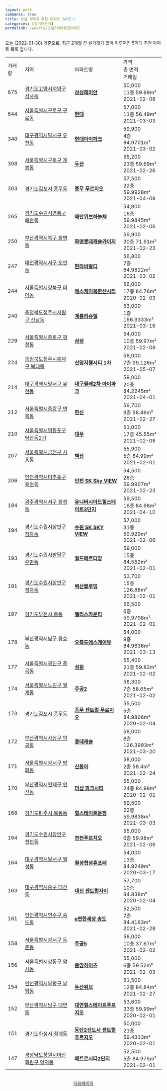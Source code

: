 ```yaml
---
layout: post
comments: true
title: 오늘 5억대 추천 아파트 &#35;1
categories: [실거래분석]
permalink: /weekly/오늘5억대추천아파트
---
```


오늘 (2022-01-30) 기준으로, 최근 2개월 간 실거래가 많이 이루어진 5억대 추천 아파트 목록 입니다.

<table class="sortable">
  <tr>
    <td>거래량</td>
    <td>지역</td>
    <td>아파트명</td>
    <td>가격<br>층 면적<br>거래일</td>
  </tr>

  <tr class="item">
    <td>675</td>
    <td><a href="/apt/경기도고양시덕양구성사동">경기도고양시덕양구 성사동</a></td>
    <td style="font-weight: bold;"><a href="/apt/경기도고양시덕양구성사동삼성래미안">삼성래미안</a></td>
    <td>50,000<br>11층  59.99m²<br>2021-02-08</td>
  </tr>

  <tr class="item">
    <td>644</td>
    <td><a href="/apt/서울특별시구로구구로동">서울특별시구로구 구로동</a></td>
    <td style="font-weight: bold;"><a href="/apt/서울특별시구로구구로동현대">현대</a></td>
    <td>57,000<br>11층  56.49m²<br>2021-03-03</td>
  </tr>

  <tr class="item">
    <td>340</td>
    <td><a href="/apt/대구광역시달서구유천동">대구광역시달서구 유천동</a></td>
    <td style="font-weight: bold;"><a href="/apt/대구광역시달서구유천동현대아이파크">현대아이파크</a></td>
    <td>59,900<br>4층  84.9701m²<br>2021-03-02</td>
  </tr>

  <tr class="item">
    <td>308</td>
    <td><a href="/apt/서울특별시구로구개봉동">서울특별시구로구 개봉동</a></td>
    <td style="font-weight: bold;"><a href="/apt/서울특별시구로구개봉동두산">두산</a></td>
    <td>55,200<br>23층  59.69m²<br>2021-02-26</td>
  </tr>

  <tr class="item">
    <td>303</td>
    <td><a href="/apt/경기도김포시풍무동">경기도김포시 풍무동</a></td>
    <td style="font-weight: bold;"><a href="/apt/경기도김포시풍무동풍무푸르지오">풍무 푸르지오</a></td>
    <td>57,500<br>22층  59.9928m²<br>2021-04-09</td>
  </tr>

  <tr class="item">
    <td>265</td>
    <td><a href="/apt/경기도수원시영통구매탄동">경기도수원시영통구 매탄동</a></td>
    <td style="font-weight: bold;"><a href="/apt/경기도수원시영통구매탄동매탄위브하늘채">매탄위브하늘채</a></td>
    <td>54,800<br>16층  59.9845m²<br>2021-02-06</td>
  </tr>

  <tr class="item">
    <td>250</td>
    <td><a href="/apt/부산광역시북구화명동">부산광역시북구 화명동</a></td>
    <td style="font-weight: bold;"><a href="/apt/부산광역시북구화명동화명롯데캐슬카이저">화명롯데캐슬카이저</a></td>
    <td>59,900<br>30층  71.91m²<br>2021-02-23</td>
  </tr>

  <tr class="item">
    <td>247</td>
    <td><a href="/apt/대전광역시서구도안동">대전광역시서구 도안동</a></td>
    <td style="font-weight: bold;"><a href="/apt/대전광역시서구도안동한라비발디">한라비발디</a></td>
    <td>56,800<br>7층  84.9822m²<br>2021-03-02</td>
  </tr>

  <tr class="item">
    <td>244</td>
    <td><a href="/apt/서울특별시강북구미아동">서울특별시강북구 미아동</a></td>
    <td style="font-weight: bold;"><a href="/apt/서울특별시강북구미아동에스케이북한산시티">에스케이북한산시티</a></td>
    <td>56,000<br>17층  84.76m²<br>2020-02-03</td>
  </tr>

  <tr class="item">
    <td>240</td>
    <td><a href="/apt/충청북도청주시서원구산남동">충청북도청주시서원구 산남동</a></td>
    <td style="font-weight: bold;"><a href="/apt/충청북도청주시서원구산남동계룡리슈빌">계룡리슈빌</a></td>
    <td>53,000<br>1층  166.9333m²<br>2021-03-16</td>
  </tr>

  <tr class="item">
    <td>229</td>
    <td><a href="/apt/서울특별시종로구평창동">서울특별시종로구 평창동</a></td>
    <td style="font-weight: bold;"><a href="/apt/서울특별시종로구평창동삼성">삼성</a></td>
    <td>54,000<br>10층  59.97m²<br>2021-02-09</td>
  </tr>

  <tr class="item">
    <td>224</td>
    <td><a href="/apt/충청북도청주시흥덕구복대동">충청북도청주시흥덕구 복대동</a></td>
    <td style="font-weight: bold;"><a href="/apt/충청북도청주시흥덕구복대동신영지웰시티1차">신영지웰시티 1차</a></td>
    <td>58,000<br>7층  99.126m²<br>2021-05-07</td>
  </tr>

  <tr class="item">
    <td>214</td>
    <td><a href="/apt/대구광역시달서구유천동">대구광역시달서구 유천동</a></td>
    <td style="font-weight: bold;"><a href="/apt/대구광역시달서구유천동대구월배2차아이파크">대구월배2차 아이파크</a></td>
    <td>59,000<br>20층  84.2245m²<br>2021-04-01</td>
  </tr>

  <tr class="item">
    <td>212</td>
    <td><a href="/apt/서울특별시중랑구면목동">서울특별시중랑구 면목동</a></td>
    <td style="font-weight: bold;"><a href="/apt/서울특별시중랑구면목동한신">한신</a></td>
    <td>59,700<br>9층  58.46m²<br>2021-02-27</td>
  </tr>

  <tr class="item">
    <td>210</td>
    <td><a href="/apt/서울특별시영등포구당산동2가">서울특별시영등포구 당산동2가</a></td>
    <td style="font-weight: bold;"><a href="/apt/서울특별시영등포구당산동2가대우">대우</a></td>
    <td>51,000<br>17층  45.55m²<br>2021-02-08</td>
  </tr>

  <tr class="item">
    <td>207</td>
    <td><a href="/apt/서울특별시금천구시흥동">서울특별시금천구 시흥동</a></td>
    <td style="font-weight: bold;"><a href="/apt/서울특별시금천구시흥동벽산">벽산</a></td>
    <td>55,900<br>5층  84.99m²<br>2021-02-01</td>
  </tr>

  <tr class="item">
    <td>206</td>
    <td><a href="/apt/인천광역시미추홀구용현동">인천광역시미추홀구 용현동</a></td>
    <td style="font-weight: bold;"><a href="/apt/인천광역시미추홀구용현동인천SKSkyVIEW">인천 SK Sky VIEW</a></td>
    <td>54,500<br>26층  59.9907m²<br>2021-02-23</td>
  </tr>

  <tr class="item">
    <td>194</td>
    <td><a href="/apt/광주광역시서구화정동">광주광역시서구 화정동</a></td>
    <td style="font-weight: bold;"><a href="/apt/광주광역시서구화정동유니버시아드힐스테이트3단지">유니버시아드힐스테이트3단지</a></td>
    <td>59,500<br>16층  84.98m²<br>2021-04-10</td>
  </tr>

  <tr class="item">
    <td>194</td>
    <td><a href="/apt/경기도수원시장안구정자동">경기도수원시장안구 정자동</a></td>
    <td style="font-weight: bold;"><a href="/apt/경기도수원시장안구정자동수원SKSKYVIEW">수원 SK SKY VIEW</a></td>
    <td>57,000<br>31층  59.929m²<br>2021-02-06</td>
  </tr>

  <tr class="item">
    <td>193</td>
    <td><a href="/apt/경기도수원시팔달구우만동">경기도수원시팔달구 우만동</a></td>
    <td style="font-weight: bold;"><a href="/apt/경기도수원시팔달구우만동월드메르디앙">월드메르디앙</a></td>
    <td>59,000<br>15층  84.552m²<br>2021-02-01</td>
  </tr>

  <tr class="item">
    <td>191</td>
    <td><a href="/apt/경기도수원시장안구정자동">경기도수원시장안구 정자동</a></td>
    <td style="font-weight: bold;"><a href="/apt/경기도수원시장안구정자동벽산블루밍">벽산블루밍</a></td>
    <td>53,700<br>15층  126.88m²<br>2021-02-01</td>
  </tr>

  <tr class="item">
    <td>187</td>
    <td><a href="/apt/경기도부천시중동">경기도부천시 중동</a></td>
    <td style="font-weight: bold;"><a href="/apt/경기도부천시중동팰리스카운티">팰리스카운티</a></td>
    <td>56,500<br>6층  59.9798m²<br>2021-02-01</td>
  </tr>

  <tr class="item">
    <td>178</td>
    <td><a href="/apt/부산광역시남구용호동">부산광역시남구 용호동</a></td>
    <td style="font-weight: bold;"><a href="/apt/부산광역시남구용호동오륙도에스케이뷰">오륙도에스케이뷰</a></td>
    <td>54,000<br>9층  84.9636m²<br>2021-03-13</td>
  </tr>

  <tr class="item">
    <td>177</td>
    <td><a href="/apt/서울특별시광진구중곡동">서울특별시광진구 중곡동</a></td>
    <td style="font-weight: bold;"><a href="/apt/서울특별시광진구중곡동성원">성원</a></td>
    <td>55,400<br>21층  59.82m²<br>2021-02-02</td>
  </tr>

  <tr class="item">
    <td>174</td>
    <td><a href="/apt/서울특별시노원구월계동">서울특별시노원구 월계동</a></td>
    <td style="font-weight: bold;"><a href="/apt/서울특별시노원구월계동주공2">주공2</a></td>
    <td>58,300<br>7층  58.65m²<br>2021-02-02</td>
  </tr>

  <tr class="item">
    <td>173</td>
    <td><a href="/apt/경기도김포시풍무동">경기도김포시 풍무동</a></td>
    <td style="font-weight: bold;"><a href="/apt/경기도김포시풍무동풍무센트럴푸르지오">풍무 센트럴 푸르지오</a></td>
    <td>55,500<br>5층  84.9806m²<br>2020-02-04</td>
  </tr>

  <tr class="item">
    <td>172</td>
    <td><a href="/apt/부산광역시사상구엄궁동">부산광역시사상구 엄궁동</a></td>
    <td style="font-weight: bold;"><a href="/apt/부산광역시사상구엄궁동롯데캐슬">롯데캐슬</a></td>
    <td>58,000<br>6층  126.3993m²<br>2021-03-20</td>
  </tr>

  <tr class="item">
    <td>171</td>
    <td><a href="/apt/서울특별시강서구방화동">서울특별시강서구 방화동</a></td>
    <td style="font-weight: bold;"><a href="/apt/서울특별시강서구방화동신동아">신동아</a></td>
    <td>58,000<br>2층  59.4m²<br>2021-02-24</td>
  </tr>

  <tr class="item">
    <td>170</td>
    <td><a href="/apt/부산광역시연제구연산동">부산광역시연제구 연산동</a></td>
    <td style="font-weight: bold;"><a href="/apt/부산광역시연제구연산동더샵파크시티">더샵 파크시티</a></td>
    <td>55,000<br>24층  84.98m²<br>2020-02-01</td>
  </tr>

  <tr class="item">
    <td>168</td>
    <td><a href="/apt/경기도파주시목동동">경기도파주시 목동동</a></td>
    <td style="font-weight: bold;"><a href="/apt/경기도파주시목동동힐스테이트운정">힐스테이트운정</a></td>
    <td>59,500<br>22층  59.9838m²<br>2021-03-03</td>
  </tr>

  <tr class="item">
    <td>164</td>
    <td><a href="/apt/경기도수원시장안구천천동">경기도수원시장안구 천천동</a></td>
    <td style="font-weight: bold;"><a href="/apt/경기도수원시장안구천천동천천푸르지오">천천푸르지오</a></td>
    <td>55,000<br>6층  59.98m²<br>2021-02-06</td>
  </tr>

  <tr class="item">
    <td>164</td>
    <td><a href="/apt/대구광역시달서구월성동">대구광역시달서구 월성동</a></td>
    <td style="font-weight: bold;"><a href="/apt/대구광역시달서구월성동월성협성휴포레">월성협성휴포레</a></td>
    <td>54,000<br>13층  84.9249m²<br>2020-03-17</td>
  </tr>

  <tr class="item">
    <td>163</td>
    <td><a href="/apt/대구광역시중구대신동">대구광역시중구 대신동</a></td>
    <td style="font-weight: bold;"><a href="/apt/대구광역시중구대신동대신센트럴자이">대신 센트럴자이</a></td>
    <td>57,700<br>10층  84.838m²<br>2020-02-04</td>
  </tr>

  <tr class="item">
    <td>161</td>
    <td><a href="/apt/인천광역시연수구송도동">인천광역시연수구 송도동</a></td>
    <td style="font-weight: bold;"><a href="/apt/인천광역시연수구송도동e편한세상송도">e편한세상 송도</a></td>
    <td>52,500<br>7층  84.4163m²<br>2021-02-28</td>
  </tr>

  <tr class="item">
    <td>158</td>
    <td><a href="/apt/서울특별시강서구등촌동">서울특별시강서구 등촌동</a></td>
    <td style="font-weight: bold;"><a href="/apt/서울특별시강서구등촌동주공5">주공5</a></td>
    <td>58,000<br>10층  37.67m²<br>2021-02-02</td>
  </tr>

  <tr class="item">
    <td>156</td>
    <td><a href="/apt/서울특별시강동구암사동">서울특별시강동구 암사동</a></td>
    <td style="font-weight: bold;"><a href="/apt/서울특별시강동구암사동중앙하이츠">중앙하이츠</a></td>
    <td>55,000<br>6층  59.52m²<br>2021-02-03</td>
  </tr>

  <tr class="item">
    <td>154</td>
    <td><a href="/apt/인천광역시부평구부평동">인천광역시부평구 부평동</a></td>
    <td style="font-weight: bold;"><a href="/apt/인천광역시부평구부평동두산위브">두산위브</a></td>
    <td>51,500<br>12층  84.84m²<br>2021-02-27</td>
  </tr>

  <tr class="item">
    <td>152</td>
    <td><a href="/apt/부산광역시남구대연동">부산광역시남구 대연동</a></td>
    <td style="font-weight: bold;"><a href="/apt/부산광역시남구대연동대연힐스테이트푸르지오">대연힐스테이트푸르지오</a></td>
    <td>53,600<br>33층  59.99m²<br>2020-02-01</td>
  </tr>

  <tr class="item">
    <td>151</td>
    <td><a href="/apt/경기도화성시청계동">경기도화성시 청계동</a></td>
    <td style="font-weight: bold;"><a href="/apt/경기도화성시청계동동탄2신도시센트럴푸르지오">동탄2신도시 센트럴 푸르지오</a></td>
    <td>50,000<br>21층  59.4313m²<br>2020-02-01</td>
  </tr>

  <tr class="item">
    <td>147</td>
    <td><a href="/apt/경상남도창원시마산회원구양덕동">경상남도창원시마산회원구 양덕동</a></td>
    <td style="font-weight: bold;"><a href="/apt/경상남도창원시마산회원구양덕동메트로시티2단지">메트로시티2단지</a></td>
    <td>52,500<br>5층  84.975m²<br>2021-02-01</td>
  </tr>

  <tr>
      <script async src="https://pagead2.googlesyndication.com/pagead/js/adsbygoogle.js?client=ca-pub-3485438051770037"
          crossorigin="anonymous"></script>
      <ins class="adsbygoogle"
          style="display:block"
          data-ad-format="fluid"
          data-ad-layout-key="-fb+5w+4e-db+86"
          data-ad-client="ca-pub-3485438051770037"
          data-ad-slot="1827090281"></ins>
      <script>
          (adsbygoogle = window.adsbygoogle || []).push({});
      </script>
  </tr>
    
</table>

<br>
<center><a href="/weekly/오늘5억대추천아파트2">다음페이지</a></center>
<br><br>
